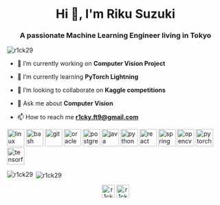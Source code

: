 <h1 align="center">Hi 👋, I'm Riku Suzuki</h1>
<h3 align="center">A passionate Machine Learning Engineer living in Tokyo</h3>

<p align="left"> <img src="https://komarev.com/ghpvc/?username=r1ck29" alt="r1ck29" /> </p>

- 🔭 I’m currently working on **Computer Vision Project**

- 🌱 I’m currently learning **PyTorch Lightning**

- 👯 I’m looking to collaborate on **Kaggle competitions**

- 💬 Ask me about **Computer Vision**

- 📫 How to reach me **r1cky.ft9@gmail.com**

<p align="left">
<img src="https://www.vectorlogo.zone/logos/linux/linux-icon.svg" alt="linux" width="40" height="40"/>
<img src="https://www.vectorlogo.zone/logos/gnu_bash/gnu_bash-icon.svg" alt="bash" width="40" height="40"/> 
<img src="https://www.vectorlogo.zone/logos/git-scm/git-scm-icon.svg" alt="git" width="40" height="40"/> 
<img src="https://www.vectorlogo.zone/logos/oracle/oracle-icon.svg" alt="oracle" width="40" height="40"/> 
<img src="https://www.vectorlogo.zone/logos/postgresql/postgresql-icon.svg" alt="postgresql" width="40" height="40"/>
<img src="https://www.vectorlogo.zone/logos/java/java-icon.svg" alt="java" width="40" height="40"/>
<img src="https://www.vectorlogo.zone/logos/python/python-icon.svg" alt="python" width="40" height="40"/>
<img src="https://www.vectorlogo.zone/logos/reactjs/reactjs-icon.svg"  alt="react" width="40" height="40"/> 
<img src="https://www.vectorlogo.zone/logos/springio/springio-icon.svg" alt="spring" width="40" height="40"/> 
<img src="https://www.vectorlogo.zone/logos/opencv/opencv-icon.svg" alt="opencv" width="40" height="40"/> 
<img src="https://www.vectorlogo.zone/logos/pytorch/pytorch-icon.svg" alt="pytorch" width="40" height="40"/> 
<img src="https://www.vectorlogo.zone/logos/tensorflow/tensorflow-icon.svg" alt="tensorflow" width="40" height="40"/></p>
<p><img align="left" src="https://github-readme-stats.vercel.app/api/top-langs/?username=r1ck29&layout=compact&hide=html" alt="r1ck29" /></p>

<p>&nbsp;<img align="center" src="https://github-readme-stats.vercel.app/api?username=r1ck29&show_icons=true" alt="r1ck29" /></p>

<p align="center">
<a href="https://twitter.com/r1cky_90" target="blank"><img align="center" src="https://cdn.jsdelivr.net/npm/simple-icons@3.0.1/icons/twitter.svg" alt="r1cky_90" height="30" width="30" /></a>
<a href="https://kaggle.com/r1cky7" target="blank"><img align="center" src="https://cdn.jsdelivr.net/npm/simple-icons@3.0.1/icons/kaggle.svg" alt="r1cky7" height="30" width="30" /></a>
</p>
